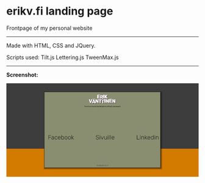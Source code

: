 # erikv.fi landing page

Frontpage of my personal website

---

Made with HTML, CSS and JQuery.

Scripts used: 
Tilt.js
Lettering.js
TweenMax.js

---

<b>Screenshot:</b>

![screenshot](https://github.com/eebbi/erikv-landingpage/blob/master/erikv-screenshot.png)
